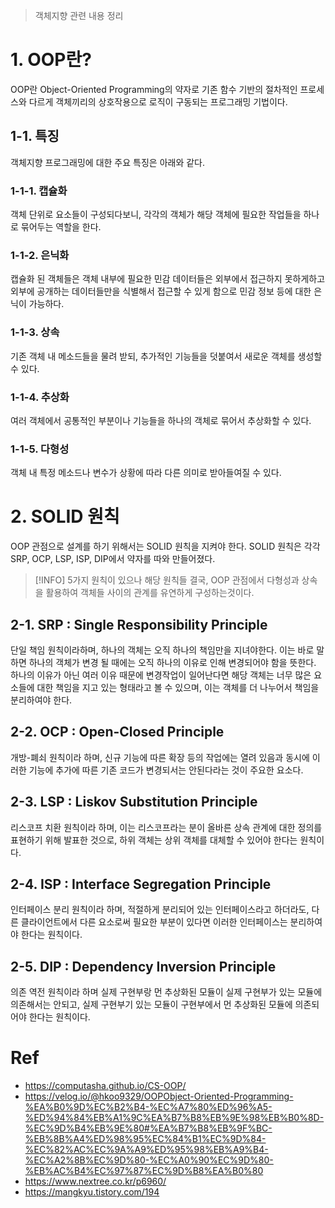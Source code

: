 > 객체지향 관련 내용 정리
# 1. OOP란?
OOP란 Object-Oriented Programming의 약자로 기존 함수 기반의 절차적인 프로세스와 다르게 객체끼리의 상호작용으로 로직이 구동되는 프로그래밍 기법이다.
## 1-1. 특징
객체지향 프로그래밍에 대한 주요 특징은 아래와 같다.
### 1-1-1. 캡슐화
객체 단위로 요소들이 구성되다보니, 각각의 객체가 해당 객체에 필요한 작업들을 하나로 묶어두는 역할을 한다.
### 1-1-2. 은닉화
캡슐화 된 객체들은 객체 내부에 필요한 민감 데이터들은 외부에서 접근하지 못하게하고 외부에 공개하는 데이터들만을 식별해서 접근할 수 있게 함으로 민감 정보 등에 대한 은닉이 가능하다.
### 1-1-3. 상속
기존 객체 내 메소드들을 물려 받되, 추가적인 기능들을 덧붙여서 새로운 객체를 생성할 수 있다.
### 1-1-4. 추상화
여러 객체에서 공통적인 부분이나 기능들을 하나의 객체로 묶어서 추상화할 수 있다.
### 1-1-5. 다형성
객체 내 특정 메소드나 변수가 상황에 따라 다른 의미로 받아들여질 수 있다.

# 2. SOLID 원칙

OOP 관점으로 설계를 하기 위해서는 SOLID 원칙을 지켜야 한다.
SOLID 원칙은 각각 SRP, OCP, LSP, ISP, DIP에서 약자를 따와 만들어졌다.
>[!INFO]
>5가지 원칙이 있으나 해당 원칙들 결국, OOP 관점에서 다형성과 상속을 활용하여 객체들 사이의 관계를 유연하게 구성하는것이다.
## 2-1. SRP : Single Responsibility Principle
단일 책임 원칙이라하며, 하나의 객체는 오직 하나의 책임만을 지녀야한다. 이는 바로 말하면 하나의 객체가 변경 될 때에는 오직 하나의 이유로 인해 변경되어야 함을 뜻한다.
하나의 이유가 아닌 여러 이유 때문에 변경작업이 일어난다면 해당 객체는 너무 많은 요소들에 대한 책임을 지고 있는 형태라고 볼 수 있으며, 이는 객체를 더 나누어서 책임을 분리하여야 한다.
## 2-2. OCP : Open-Closed Principle
개방-폐쇠 원칙이라 하며, 신규 기능에 따른 확장 등의 작업에는 열려 있음과 동시에 이러한 기능에 추가에 따른 기존 코드가 변경되서는 안된다라는 것이 주요한 요소다.
## 2-3. LSP : Liskov Substitution Principle
리스코프 치환 원칙이라 하며, 이는 리스코프라는 분이 올바른 상속 관계에 대한 정의를 표현하기 위해 발표한 것으로, 하위 객체는 상위 객체를 대체할 수 있어야 한다는 원칙이다.
## 2-4. ISP : Interface Segregation Principle
인터페이스 분리 원칙이라 하며, 적절하게 분리되어 있는 인터페이스라고 하더라도, 다른 클라이언트에서 다른 요소로써 필요한 부분이 있다면 이러한 인터페이스는 분리하여야 한다는 원칙이다.
## 2-5. DIP : Dependency Inversion Principle
의존 역전 원칙이라 하며 실제 구현부랑 먼 추상화된 모듈이 실제 구현부가 있는 모듈에 의존해서는 안되고, 실제 구현부기 있는 모듈이 구현부에서 먼 추상화된 모듈에 의존되어야 한다는 원칙이다.
# Ref
- https://computasha.github.io/CS-OOP/
- https://velog.io/@hkoo9329/OOPObject-Oriented-Programming-%EA%B0%9D%EC%B2%B4-%EC%A7%80%ED%96%A5-%ED%94%84%EB%A1%9C%EA%B7%B8%EB%9E%98%EB%B0%8D-%EC%9D%B4%EB%9E%80#%EA%B7%B8%EB%9F%BC-%EB%8B%A4%ED%98%95%EC%84%B1%EC%9D%84-%EC%82%AC%EC%9A%A9%ED%95%98%EB%A9%B4-%EC%A2%8B%EC%9D%80-%EC%A0%90%EC%9D%80-%EB%AC%B4%EC%97%87%EC%9D%B8%EA%B0%80
- https://www.nextree.co.kr/p6960/
- https://mangkyu.tistory.com/194